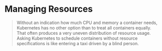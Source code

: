 <!-- .slide: data-background="../img/background/why.jpg" -->
# Managing Resources


<!-- .slide: data-background="../img/background/resources.jpeg" -->
> Without an indication how much CPU and memory a container needs, Kubernetes has no other option than to treat all containers equally. That often produces a very uneven distribution of resource usage. Asking Kubernetes to schedule containers without resource specifications is like entering a taxi driven by a blind person.
